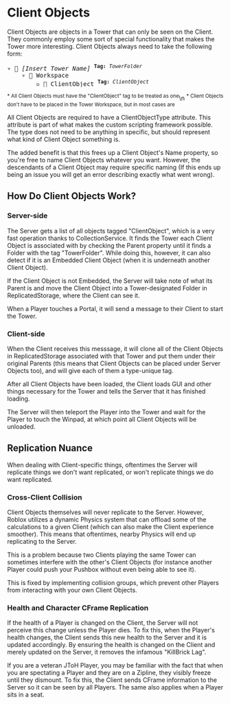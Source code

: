# Client Objects

Client Objects are objects in a Tower that can only be seen on the Client. They commonly employ some sort of special functionality that makes the Tower more interesting. Client Objects always need to take the following form:

<pre>
▿ 📁 <i>[Insert Tower Name]</i> <sup><b>Tag:</b> <i>TowerFolder</i></sup>
    ▿ 📁 Workspace
        ▫️ 🔷 ClientObject <sup><b>Tag:</b> <i>ClientObject</i></sup>
</pre>
<sup>* All Client Objects must have the "ClientObject" tag to be treated as one</sup>\n
<sup>* Client Objects don't have to be placed in the Tower Workspace, but in most cases are</sup>

All Client Objects are required to have a ClientObjectType attribute. This attribute is part of what makes the custom scripting framework possible. The type does not need to be anything in specific, but should represent what kind of Client Object something is.

The added benefit is that this frees up a Client Object's Name property, so you're free to name Client Objects whatever you want. However, the descendants of a Client Object may require specific naming (If this ends up being an issue you will get an error describing exactly what went wrong).

## How Do Client Objects Work?

### Server-side
The Server gets a list of all objects tagged "ClientObject", which is a very fast operation thanks to CollectionService. It finds the Tower each Client Object is associated with by checking the Parent property until it finds a Folder with the tag "TowerFolder". While doing this, however, it can also detect if it is an Embedded Client Object (when it is underneath another Client Object).

If the Client Object is not Embedded, the Server will take note of what its Parent is and move the Client Object into a Tower-designated Folder in ReplicatedStorage, where the Client can see it.

When a Player touches a Portal, it will send a message to their Client to start the Tower.

### Client-side 
When the Client receives this messsage, it will clone all of the Client Objects in ReplicatedStorage associated with that Tower and put them under their original Parents (this means that Client Objects can be placed under Server Objects too), and will give each of them a type-unique tag.

After all Client Objects have been loaded, the Client loads GUI and other things necessary for the Tower and tells the Server that it has finished loading. 

The Server will then teleport the Player into the Tower and wait for the Player to touch the Winpad, at which point all Client Objects will be unloaded.

## Replication Nuance

When dealing with Client-specific things, oftentimes the Server will replicate things we don't want replicated, or won't replicate things we do want replicated.

### Cross-Client Collision

Client Objects themselves will never replicate to the Server. However, Roblox utilizes a dynamic Physics system that can offload some of the calculations to a given Client (which can also make the Client experience smoother). This means that oftentimes, nearby Physics will end up replicating to the Server.

This is a problem because two Clients playing the same Tower can sometimes interfere with the other's Client Objects (for instance another Player could push your Pushbox without even being able to see it).

This is fixed by implementing collision groups, which prevent other Players from interacting with your own Client Objects.

### Health and Character CFrame Replication

If the health of a Player is changed on the Client, the Server will not perceive this change unless the Player dies. To fix this, when the Player's health changes, the Client sends this new health to the Server and it is updated accordingly. By ensuring the health is changed on the Client and merely updated on the Server, it removes the infamous "KillBrick Lag".

If you are a veteran JToH Player, you may be familiar with the fact that when you are spectating a Player and they are on a Zipline, they visibly freeze until they dismount. To fix this, the Client sends CFrame information to the Server so it can be seen by all Players. The same also applies when a Player sits in a seat.
